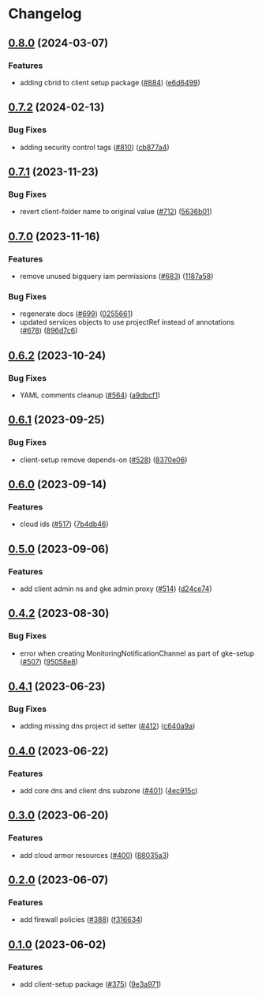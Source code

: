 # Changelog

## [0.8.0](https://github.com/GoogleCloudPlatform/pubsec-declarative-toolkit/compare/solutions/client-setup/0.7.2...solutions/client-setup/0.8.0) (2024-03-07)


### Features

* adding cbrid to client setup package ([#884](https://github.com/GoogleCloudPlatform/pubsec-declarative-toolkit/issues/884)) ([e6d6499](https://github.com/GoogleCloudPlatform/pubsec-declarative-toolkit/commit/e6d649912cd08a8119388660155fab0c9e7ba20f))

## [0.7.2](https://github.com/GoogleCloudPlatform/pubsec-declarative-toolkit/compare/solutions/client-setup/0.7.1...solutions/client-setup/0.7.2) (2024-02-13)


### Bug Fixes

* adding security control tags ([#810](https://github.com/GoogleCloudPlatform/pubsec-declarative-toolkit/issues/810)) ([cb877a4](https://github.com/GoogleCloudPlatform/pubsec-declarative-toolkit/commit/cb877a4f465135677675f5e3b42a73b324e9827b))

## [0.7.1](https://github.com/GoogleCloudPlatform/pubsec-declarative-toolkit/compare/solutions/client-setup/0.7.0...solutions/client-setup/0.7.1) (2023-11-23)


### Bug Fixes

* revert client-folder name to original value  ([#712](https://github.com/GoogleCloudPlatform/pubsec-declarative-toolkit/issues/712)) ([5636b01](https://github.com/GoogleCloudPlatform/pubsec-declarative-toolkit/commit/5636b010b50ba7baf0bb540794ac036601cb32ce))

## [0.7.0](https://github.com/GoogleCloudPlatform/pubsec-declarative-toolkit/compare/solutions/client-setup/0.6.2...solutions/client-setup/0.7.0) (2023-11-16)


### Features

* remove unused bigquery iam permissions ([#683](https://github.com/GoogleCloudPlatform/pubsec-declarative-toolkit/issues/683)) ([1187a58](https://github.com/GoogleCloudPlatform/pubsec-declarative-toolkit/commit/1187a58612da6a167500228859ce3eb42e199f0f))


### Bug Fixes

* regenerate docs ([#699](https://github.com/GoogleCloudPlatform/pubsec-declarative-toolkit/issues/699)) ([0255661](https://github.com/GoogleCloudPlatform/pubsec-declarative-toolkit/commit/02556613683625119f74be7a4074d84b2de75b1c))
* updated services objects to use projectRef instead of annotations ([#678](https://github.com/GoogleCloudPlatform/pubsec-declarative-toolkit/issues/678)) ([896d7c6](https://github.com/GoogleCloudPlatform/pubsec-declarative-toolkit/commit/896d7c6efeeb217faea15db6f39de825ceb17a6e))

## [0.6.2](https://github.com/GoogleCloudPlatform/pubsec-declarative-toolkit/compare/solutions/client-setup/0.6.1...solutions/client-setup/0.6.2) (2023-10-24)


### Bug Fixes

* YAML comments cleanup ([#564](https://github.com/GoogleCloudPlatform/pubsec-declarative-toolkit/issues/564)) ([a9dbcf1](https://github.com/GoogleCloudPlatform/pubsec-declarative-toolkit/commit/a9dbcf1945af3fa00851103994e35a2113978de1))

## [0.6.1](https://github.com/GoogleCloudPlatform/pubsec-declarative-toolkit/compare/solutions/client-setup/0.6.0...solutions/client-setup/0.6.1) (2023-09-25)


### Bug Fixes

* client-setup remove depends-on ([#528](https://github.com/GoogleCloudPlatform/pubsec-declarative-toolkit/issues/528)) ([8370e06](https://github.com/GoogleCloudPlatform/pubsec-declarative-toolkit/commit/8370e06efcb88578866484021685d8720c9c81d1))

## [0.6.0](https://github.com/GoogleCloudPlatform/pubsec-declarative-toolkit/compare/solutions/client-setup/0.5.0...solutions/client-setup/0.6.0) (2023-09-14)


### Features

* cloud ids ([#517](https://github.com/GoogleCloudPlatform/pubsec-declarative-toolkit/issues/517)) ([7b4db46](https://github.com/GoogleCloudPlatform/pubsec-declarative-toolkit/commit/7b4db460b55ef7c36754e46e32ae622bce502117))

## [0.5.0](https://github.com/GoogleCloudPlatform/pubsec-declarative-toolkit/compare/solutions/client-setup/0.4.2...solutions/client-setup/0.5.0) (2023-09-06)


### Features

* add client admin ns and gke admin proxy ([#514](https://github.com/GoogleCloudPlatform/pubsec-declarative-toolkit/issues/514)) ([d24ce74](https://github.com/GoogleCloudPlatform/pubsec-declarative-toolkit/commit/d24ce7408d65d2c1e34b23c69a4347e132c46c4f))

## [0.4.2](https://github.com/GoogleCloudPlatform/pubsec-declarative-toolkit/compare/solutions/client-setup/0.4.1...solutions/client-setup/0.4.2) (2023-08-30)


### Bug Fixes

* error when creating MonitoringNotificationChannel as part of gke-setup ([#507](https://github.com/GoogleCloudPlatform/pubsec-declarative-toolkit/issues/507)) ([95058e8](https://github.com/GoogleCloudPlatform/pubsec-declarative-toolkit/commit/95058e8b55847a8b5717291af5731a8cbaaef5f9))

## [0.4.1](https://github.com/GoogleCloudPlatform/pubsec-declarative-toolkit/compare/solutions/client-setup/0.4.0...solutions/client-setup/0.4.1) (2023-06-23)


### Bug Fixes

* adding missing dns project id setter ([#412](https://github.com/GoogleCloudPlatform/pubsec-declarative-toolkit/issues/412)) ([c640a9a](https://github.com/GoogleCloudPlatform/pubsec-declarative-toolkit/commit/c640a9a998e0fdf841594ab850bbde5befa86b71))

## [0.4.0](https://github.com/GoogleCloudPlatform/pubsec-declarative-toolkit/compare/solutions/client-setup/0.3.0...solutions/client-setup/0.4.0) (2023-06-22)


### Features

* add core dns and client dns subzone ([#401](https://github.com/GoogleCloudPlatform/pubsec-declarative-toolkit/issues/401)) ([4ec915c](https://github.com/GoogleCloudPlatform/pubsec-declarative-toolkit/commit/4ec915c58014ca84fd1e6a7b65248249be65b28c))

## [0.3.0](https://github.com/GoogleCloudPlatform/pubsec-declarative-toolkit/compare/solutions/client-setup/0.2.0...solutions/client-setup/0.3.0) (2023-06-20)


### Features

* add cloud armor resources ([#400](https://github.com/GoogleCloudPlatform/pubsec-declarative-toolkit/issues/400)) ([88035a3](https://github.com/GoogleCloudPlatform/pubsec-declarative-toolkit/commit/88035a3091e2baebd1fbb358ced61684e1584027))

## [0.2.0](https://github.com/GoogleCloudPlatform/pubsec-declarative-toolkit/compare/solutions/client-setup/0.1.0...solutions/client-setup/0.2.0) (2023-06-07)


### Features

* add firewall policies ([#388](https://github.com/GoogleCloudPlatform/pubsec-declarative-toolkit/issues/388)) ([f316634](https://github.com/GoogleCloudPlatform/pubsec-declarative-toolkit/commit/f316634df164a0711fd647fdc2a47aa22652a7dd))

## [0.1.0](https://github.com/GoogleCloudPlatform/pubsec-declarative-toolkit/compare/solutions/client-setup-v0.0.1...solutions/client-setup/0.1.0) (2023-06-02)


### Features

* add client-setup package ([#375](https://github.com/GoogleCloudPlatform/pubsec-declarative-toolkit/issues/375)) ([9e3a971](https://github.com/GoogleCloudPlatform/pubsec-declarative-toolkit/commit/9e3a971e84d27365a05bbe57422a491554019855))
